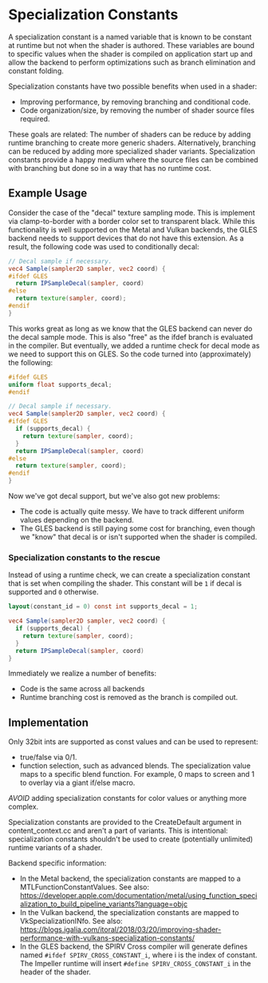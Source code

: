 # Specialization Constants

A specialization constant is a named variable that is known to be constant at runtime but not when the shader is authored. These variables are bound to specific values when the shader is compiled on application start up and allow the backend to perform optimizations such as branch elimination and constant folding.

Specialization constants have two possible benefits when used in a shader:

  * Improving performance, by removing branching and conditional code.
  * Code organization/size, by removing the number of shader source files required.

These goals are related: The number of shaders can be reduce by adding runtime branching to create more generic shaders. Alternatively, branching can be reduced by adding more specialized shader variants. Specialization constants provide a happy medium where the source files can be combined with branching but done so in a way that has no runtime cost.

## Example Usage

Consider the case of the "decal" texture sampling mode. This is implement via clamp-to-border with
a border color set to transparent black. While this functionality is well supported on the Metal and
Vulkan backends, the GLES backend needs to support devices that do not have this extension. As a
result, the following code was used to conditionally decal:

```glsl
// Decal sample if necessary.
vec4 Sample(sampler2D sampler, vec2 coord) {
#ifdef GLES
  return IPSampleDecal(sampler, coord)
#else
  return texture(sampler, coord);
#endif
}
```

This works great as long as we know that the GLES backend can never do the decal sample mode. This is also "free" as the ifdef branch is evaluated in the compiler. But eventually, we added a runtime check for decal mode as we need to support this on GLES. So the code turned into (approximately) the following:

```glsl
#ifdef GLES
uniform float supports_decal;
#endif

// Decal sample if necessary.
vec4 Sample(sampler2D sampler, vec2 coord) {
#ifdef GLES
  if (supports_decal) {
    return texture(sampler, coord);
  }
  return IPSampleDecal(sampler, coord)
#else
  return texture(sampler, coord);
#endif
}
```

Now we've got decal support, but we've also got new problems:

* The code is actually quite messy. We have to track different uniform values depending on the backend.
* The GLES backend is still paying some cost for branching, even though we "know" that decal is or isn't supported when the shader is compiled.

### Specialization constants to the rescue

Instead of using a runtime check, we can create a specialization constant that is set when compiling the
shader. This constant will be `1` if decal is supported and `0` otherwise.

```glsl
layout(constant_id = 0) const int supports_decal = 1;

vec4 Sample(sampler2D sampler, vec2 coord) {
  if (supports_decal) {
    return texture(sampler, coord);
  }
  return IPSampleDecal(sampler, coord)
}

```

Immediately we realize a number of benefits:

* Code is the same across all backends
* Runtime branching cost is removed as the branch is compiled out.


## Implementation

Only 32bit ints are supported as const values and can be used to represent:

* true/false via 0/1.
* function selection, such as advanced blends. The specialization value maps to a specific blend function. For example, 0 maps to screen and 1 to overlay via a giant if/else macro.

*AVOID* adding specialization constants for color values or anything more complex.

Specialization constants are provided to the CreateDefault argument in content_context.cc and aren't a
part of variants. This is intentional: specialization constants shouldn't be used to create (potentially unlimited) runtime variants of a shader.

Backend specific information:
* In the Metal backend, the specialization constants are mapped to a MTLFunctionConstantValues. See also: https://developer.apple.com/documentation/metal/using_function_specialization_to_build_pipeline_variants?language=objc
* In the Vulkan backend, the specialization constants are mapped to VkSpecializationINfo. See also: https://blogs.igalia.com/itoral/2018/03/20/improving-shader-performance-with-vulkans-specialization-constants/
* In the GLES backend, the SPIRV Cross compiler will generate defines named `#ifdef SPIRV_CROSS_CONSTANT_i`, where i is the index of constant. The Impeller runtime will insert `#define SPIRV_CROSS_CONSTANT_i` in the header of the shader.
